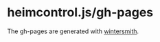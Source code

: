 # heimcontrol.js/gh-pages

The gh-pages are generated with [wintersmith](http://jnordberg.github.com/wintersmith/).